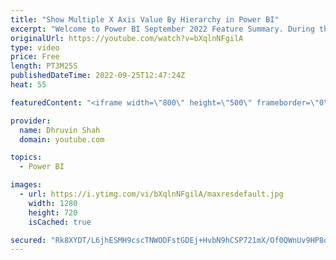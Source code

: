 ```yaml
---
title: "Show Multiple X Axis Value By Hierarchy in Power BI"
excerpt: "Welcome to Power BI September 2022 Feature Summary. During this video we will learn how we can show multiple X-axis value as hierarchy in Power BI. Most of the time when we use Go to Next Level for multiple X-Axis value, the X-Axis labels are concatenated by category and sub category. Now, with the September"
originalUrl: https://youtube.com/watch?v=bXqlnNFgilA
type: video
price: Free
length: PT3M25S
publishedDateTime: 2022-09-25T12:47:24Z
heat: 55

featuredContent: "<iframe width=\"800\" height=\"500\" frameborder=\"0\" src=\"https://www.youtube.com/embed/bXqlnNFgilA\" allow=\"accelerometer; autoplay; encrypted-media; gyroscope; picture-in-picture\" allowfullscreen></iframe>"

provider:
  name: Dhruvin Shah
  domain: youtube.com

topics:
  - Power BI

images:
  - url: https://i.ytimg.com/vi/bXqlnNFgilA/maxresdefault.jpg
    width: 1280
    height: 720
    isCached: true

secured: "Rk8XYDT/L6jhESMH9cscTNWODFstGDEj+HvbN9hCSP721mX/Of0QWnUv9HP8oSp4xongzaIKVuZ+hEGOPirTVEFatCWIkDEXBGeS2Y0KIpA8CI5hmce174XP0dievzQF80YC1VF6okIlSo6jNdSROFPQ2rN7r4wvWR9/dVKkd1DodyjuRizqyKO4hmxmYc8nm+oHiYO6yDQwgwXEgMsFmYCvMn1WTgCbYhBR25MCSBekB8dzrCSly1Wzr3J25iBAw7YLG9uTjnkh2OF9+8BHWovT/NmyseWtyeAnE7MhgfMpCsxnSDIKHt3vR5xgT15MvQWML7p/PDiq6gAUjgPnwkj8brRLoyNah03hA03T5r0hAGPeyyyIdEx5Lku/aM8k3dv1kWDBiS3KwrhtUIO/Q5rLBgRIYvNA+zv/5nsmeXM=;Jq0PAg1jTFemo5bIuC62Vg=="
---
```


